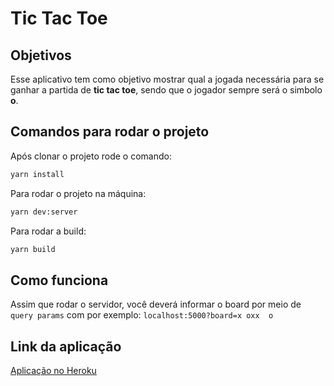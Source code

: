 # Tic Tac Toe

## Objetivos

Esse aplicativo tem como objetivo mostrar qual a jogada necessária para se ganhar a partida de **tic tac toe**, sendo que o jogador sempre será o simbolo **o**.

## Comandos para rodar o projeto

Após clonar o projeto rode o comando:

```bash
yarn install
```
Para rodar o projeto na máquina:
```bash
yarn dev:server
```
Para rodar a build:
```bash
yarn build
```

## Como funciona

Assim que rodar o servidor, você deverá informar o board por meio de `query params` com por exemplo: `localhost:5000?board=x oxx  o`

## Link da aplicação

[Aplicação no Heroku](https://warm-peak-73449.herokuapp.com/)